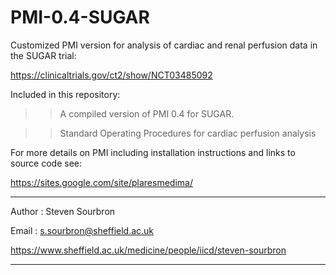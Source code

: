 # PMI-0.4-SUGAR

Customized PMI version for analysis of cardiac and renal perfusion data in the SUGAR trial:

https://clinicaltrials.gov/ct2/show/NCT03485092

Included in this repository:

>> A compiled version of PMI 0.4 for SUGAR. 

>> Standard Operating Procedures for cardiac perfusion analysis

For more details on PMI including installation instructions and links to source code see:

https://sites.google.com/site/plaresmedima/


--------------------------------------------------------------------

Author : Steven Sourbron 

Email  : s.sourbron@sheffield.ac.uk

https://www.sheffield.ac.uk/medicine/people/iicd/steven-sourbron


---------------------------------------------------------------------

